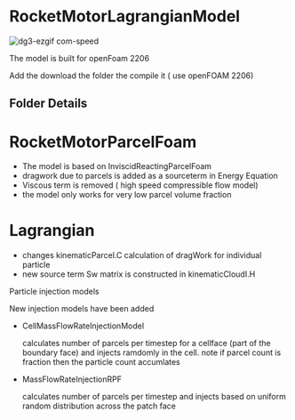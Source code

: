 # RocketMotorLagrangianModel


![dg3-ezgif com-speed](https://github.com/user-attachments/assets/f3fda0ff-4979-4369-afb3-876f40e6baf9)
         
         
   The model is built for openFoam 2206    

Add the download the folder the compile it ( use openFOAM 2206)

## Folder Details 

# RocketMotorParcelFoam

* The model is based on InviscidReactingParcelFoam
* dragwork due to parcels is added as a sourceterm in Energy Equation 
* Viscous term is removed ( high speed compressible flow model)
* the model only works for very low parcel volume fraction
  
# Lagrangian 

* changes kinematicParcel.C calculation of dragWork for individual particle 
* new source term Sw matrix is constructed in kinematicCloudI.H


Particle injection models 

New injection models have been added 

* CellMassFlowRateInjectionModel 
              
  calculates number of parcels per timestep for a cellface (part of the boundary face) and injects ramdomly in the cell. note if parcel count is fraction then the particle count accumlates

* MassFlowRateInjectionRPF
                    
   calculates number of parcels per timestep and injects based on uniform random distribution across the patch face












  
